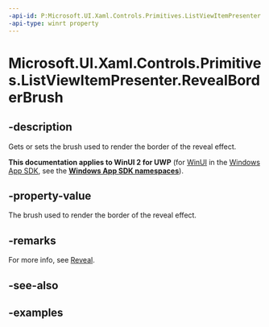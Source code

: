 ```yaml
---
-api-id: P:Microsoft.UI.Xaml.Controls.Primitives.ListViewItemPresenter.RevealBorderBrush
-api-type: winrt property
---
```


<!-- Property syntax.
public Brush RevealBorderBrush { get;  set; }
-->

# Microsoft.UI.Xaml.Controls.Primitives.ListViewItemPresenter.RevealBorderBrush

## -description

Gets or sets the brush used to render the border of the reveal effect.

**This documentation applies to WinUI 2 for UWP** (for [WinUI](/windows/apps/winui/winui3/) in the [Windows App SDK](/windows/apps/windows-app-sdk/), see the **[Windows App SDK namespaces](/windows/windows-app-sdk/api/winrt/)**).

## -property-value

The brush used to render the border of the reveal effect.

## -remarks

For more info, see [Reveal](/windows/uwp/style/reveal).

## -see-also

## -examples

